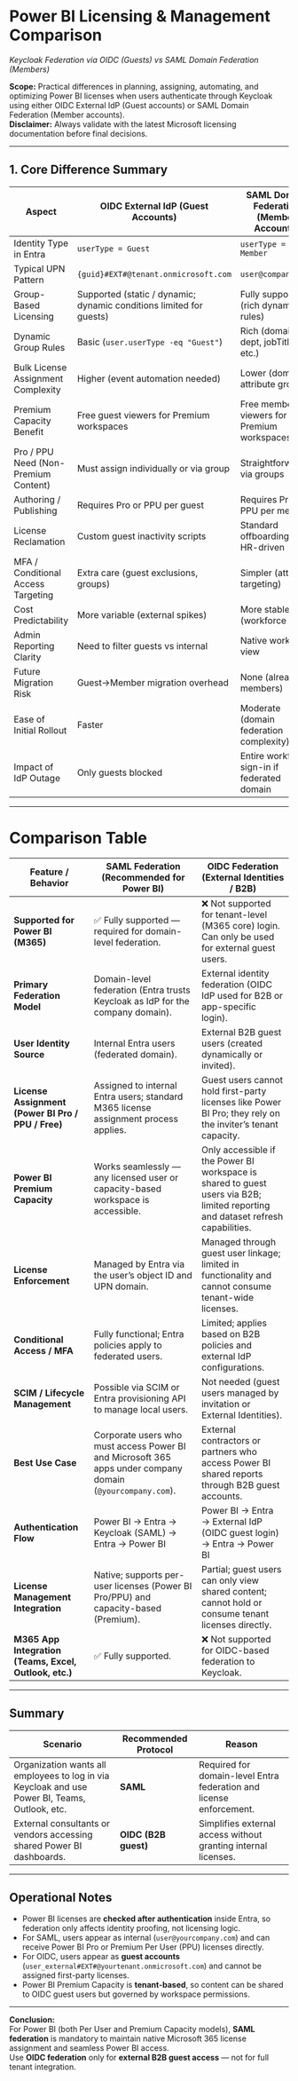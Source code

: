 # Power BI Licensing & Management Comparison  
_Keycloak Federation via OIDC (Guests) vs SAML Domain Federation (Members)_

**Scope:** Practical differences in planning, assigning, automating, and optimizing Power BI licenses when users authenticate through Keycloak using either OIDC External IdP (Guest accounts) or SAML Domain Federation (Member accounts).  
**Disclaimer:** Always validate with the latest Microsoft licensing documentation before final decisions.

---

## 1. Core Difference Summary

| Aspect | OIDC External IdP (Guest Accounts) | SAML Domain Federation (Member Accounts) |
|--------|------------------------------------|-------------------------------------------|
| Identity Type in Entra | `userType = Guest` | `userType = Member` |
| Typical UPN Pattern | `{guid}#EXT#@tenant.onmicrosoft.com` | `user@company.com` |
| Group-Based Licensing | Supported (static / dynamic; dynamic conditions limited for guests) | Fully supported (rich dynamic rules) |
| Dynamic Group Rules | Basic (`user.userType -eq "Guest"`) | Rich (domain, dept, jobTitle, etc.) |
| Bulk License Assignment Complexity | Higher (event automation needed) | Lower (domain / attribute groups) |
| Premium Capacity Benefit | Free guest viewers for Premium workspaces | Free member viewers for Premium workspaces |
| Pro / PPU Need (Non-Premium Content) | Must assign individually or via group | Straightforward via groups |
| Authoring / Publishing | Requires Pro or PPU per guest | Requires Pro or PPU per member |
| License Reclamation | Custom guest inactivity scripts | Standard offboarding / HR-driven |
| MFA / Conditional Access Targeting | Extra care (guest exclusions, groups) | Simpler (attribute targeting) |
| Cost Predictability | More variable (external spikes) | More stable (workforce size) |
| Admin Reporting Clarity | Need to filter guests vs internal | Native workforce view |
| Future Migration Risk | Guest→Member migration overhead | None (already members) |
| Ease of Initial Rollout | Faster | Moderate (domain federation complexity) |
| Impact of IdP Outage | Only guests blocked | Entire workforce sign-in if federated domain |

---
# Comparison Table

| Feature / Behavior | **SAML Federation (Recommended for Power BI)** | **OIDC Federation (External Identities / B2B)** |
|--------------------|---------------------------------------------|------------------------------------------------|
| **Supported for Power BI (M365)** | ✅ Fully supported — required for domain-level federation. | ❌ Not supported for tenant-level (M365 core) login. Can only be used for external guest users. |
| **Primary Federation Model** | Domain-level federation (Entra trusts Keycloak as IdP for the company domain). | External identity federation (OIDC IdP used for B2B or app-specific login). |
| **User Identity Source** | Internal Entra users (federated domain). | External B2B guest users (created dynamically or invited). |
| **License Assignment (Power BI Pro / PPU / Free)** | Assigned to internal Entra users; standard M365 license assignment process applies. | Guest users cannot hold first-party licenses like Power BI Pro; they rely on the inviter’s tenant capacity. |
| **Power BI Premium Capacity** | Works seamlessly — any licensed user or capacity-based workspace is accessible. | Only accessible if the Power BI workspace is shared to guest users via B2B; limited reporting and dataset refresh capabilities. |
| **License Enforcement** | Managed by Entra via the user’s object ID and UPN domain. | Managed through guest user linkage; limited in functionality and cannot consume tenant-wide licenses. |
| **Conditional Access / MFA** | Fully functional; Entra policies apply to federated users. | Limited; applies based on B2B policies and external IdP configurations. |
| **SCIM / Lifecycle Management** | Possible via SCIM or Entra provisioning API to manage local users. | Not needed (guest users managed by invitation or External Identities). |
| **Best Use Case** | Corporate users who must access Power BI and Microsoft 365 apps under company domain (`@yourcompany.com`). | External contractors or partners who access Power BI shared reports through B2B guest accounts. |
| **Authentication Flow** | Power BI → Entra → Keycloak (SAML) → Entra → Power BI | Power BI → Entra → External IdP (OIDC guest login) → Entra → Power BI |
| **License Management Integration** | Native; supports per-user licenses (Power BI Pro/PPU) and capacity-based (Premium). | Partial; guest users can only view shared content; cannot hold or consume tenant licenses directly. |
| **M365 App Integration (Teams, Excel, Outlook, etc.)** | ✅ Fully supported. | ❌ Not supported for OIDC-based federation to Keycloak. |

---

## Summary

| Scenario | Recommended Protocol | Reason |
|-----------|----------------------|---------|
| Organization wants all employees to log in via Keycloak and use Power BI, Teams, Outlook, etc. | **SAML** | Required for domain-level Entra federation and license enforcement. |
| External consultants or vendors accessing shared Power BI dashboards. | **OIDC (B2B guest)** | Simplifies external access without granting internal licenses. |

---

## Operational Notes

- Power BI licenses are **checked after authentication** inside Entra, so federation only affects identity proofing, not licensing logic.
- For SAML, users appear as internal (`user@yourcompany.com`) and can receive Power BI Pro or Premium Per User (PPU) licenses directly.
- For OIDC, users appear as **guest accounts** (`user_external#EXT#@yourtenant.onmicrosoft.com`) and cannot be assigned first-party licenses.
- Power BI Premium Capacity is **tenant-based**, so content can be shared to OIDC guest users but governed by workspace permissions.

---

**Conclusion:**  
For Power BI (both Per User and Premium Capacity models), **SAML federation** is mandatory to maintain native Microsoft 365 license assignment and seamless Power BI access.  
Use **OIDC federation** only for **external B2B guest access** — not for full tenant integration.

